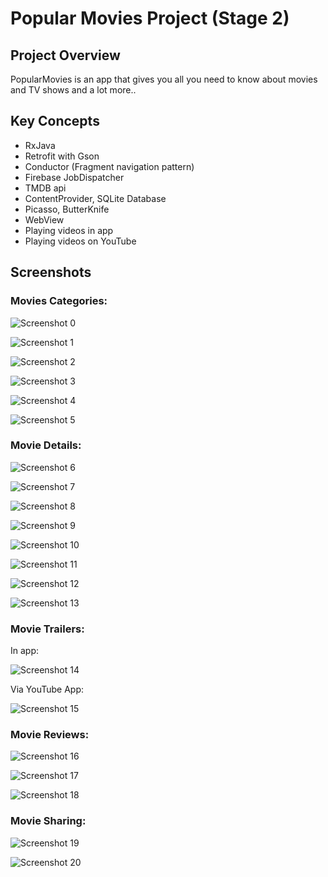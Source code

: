 # Popular Movies Project (Stage 2)

## Project Overview
PopularMovies is an app that gives you all you need to know about movies and TV shows and a lot more..

## Key Concepts
- RxJava
- Retrofit with Gson
- Conductor (Fragment navigation pattern)
- Firebase JobDispatcher
- TMDB api
- ContentProvider, SQLite Database
- Picasso, ButterKnife
- WebView
- Playing videos in app
- Playing videos on YouTube

## Screenshots

### Movies Categories:

![Screenshot 0](screenshots/0.jpg)

![Screenshot 1](screenshots/1.jpg)

![Screenshot 2](screenshots/2.jpg)

![Screenshot 3](screenshots/3.jpg)

![Screenshot 4](screenshots/4.jpg)

![Screenshot 5](screenshots/5.jpg)

### Movie Details:

![Screenshot 6](screenshots/6.jpg)

![Screenshot 7](screenshots/7.jpg)

![Screenshot 8](screenshots/8.jpg)

![Screenshot 9](screenshots/9.jpg)

![Screenshot 10](screenshots/16.jpg)

![Screenshot 11](screenshots/17.jpg)

![Screenshot 12](screenshots/18.jpg)

![Screenshot 13](screenshots/19.jpg)

### Movie Trailers:

In app:

![Screenshot 14](screenshots/14.jpg)

Via YouTube App:

![Screenshot 15](screenshots/15.jpg)

### Movie Reviews:

![Screenshot 16](screenshots/10.jpg)

![Screenshot 17](screenshots/11.jpg)

![Screenshot 18](screenshots/12.jpg)

### Movie Sharing:

![Screenshot 19](screenshots/13.jpg)

![Screenshot 20](screenshots/20.jpg)




